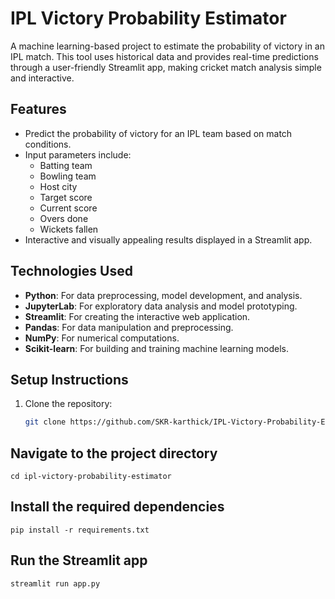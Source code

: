 # IPL Victory Probability Estimator  
A machine learning-based project to estimate the probability of victory in an IPL match. This tool uses historical data and provides real-time predictions through a user-friendly Streamlit app, making cricket match analysis simple and interactive.

## **Features**  
- Predict the probability of victory for an IPL team based on match conditions.  
- Input parameters include:  
  - Batting team  
  - Bowling team  
  - Host city  
  - Target score  
  - Current score  
  - Overs done  
  - Wickets fallen  
- Interactive and visually appealing results displayed in a Streamlit app.  

## **Technologies Used**  
- **Python**: For data preprocessing, model development, and analysis.  
- **JupyterLab**: For exploratory data analysis and model prototyping.  
- **Streamlit**: For creating the interactive web application.  
- **Pandas**: For data manipulation and preprocessing.  
- **NumPy**: For numerical computations.  
- **Scikit-learn**: For building and training machine learning models.  

## **Setup Instructions**  
1. Clone the repository:  
   ```bash  
   git clone https://github.com/SKR-karthick/IPL-Victory-Probability-Estimator.git

## **Navigate to the project directory** 
    cd ipl-victory-probability-estimator  

## **Install the required dependencies**
    pip install -r requirements.txt  

## **Run the Streamlit app**
    streamlit run app.py  
   
